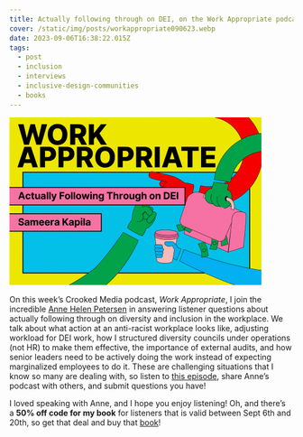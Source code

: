 ```yaml
---
title: Actually following through on DEI, on the Work Appropriate podcast
cover: /static/img/posts/workappropriate090623.webp
date: 2023-09-06T16:38:22.015Z
tags:
  - post
  - inclusion
  - interviews
  - inclusive-design-communities
  - books
---
```


![brightly colored title card for the podcast "Work Appropriate" which reads "actually following through on DEI (with) Sameera Kapila"](/static/img/posts/workappropriate090623.webp)

On this week’s Crooked Media podcast, *Work Appropriate*, I join the incredible [Anne Helen Petersen](https://substack.com/@annehelen) in answering listener questions about actually following through on diversity and inclusion in the workplace. We talk about what action at an anti-racist workplace looks like, adjusting workload for DEI work, how I structured diversity councils under operations (not HR) to make them effective, the importance of external audits, and how senior leaders need to be actively doing the work instead of expecting marginalized employees to do it. These are challenging situations that I know so many are dealing with, so listen to [this episode](https://crooked.com/podcast/actually-following-through-on-dei-with-sameera-kapila/), share Anne’s podcast with others, and submit questions you have!

I loved speaking with Anne, and I hope you enjoy listening! Oh, and there’s a **50% off code for my book** for listeners that is valid between Sept 6th and 20th, so get that deal and buy that [book](https://abookapart.com/products/inclusive-design-communities)!

